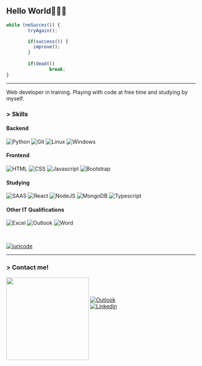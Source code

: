 ## Hello World🧑🏻‍💻 

``` javascript
while (noSucces()) {
        tryAgain();

        if(success()) {
          improve();
        }
 
        if(dead())
                break;
}
```

* * *

Web developer in training. Playing with code at free time and studying by myself.

### > Skills

#### Backend

![Python](https://img.shields.io/badge/Python-3776AB?style=for-the-badge&logo=python&logoColor=white)
![Git](https://img.shields.io/badge/Git-E34F26?style=for-the-badge&logo=git&logoColor=white)
![Linux](https://img.shields.io/badge/Linux-E34F26?style=for-the-badge&logo=linux&logoColor=black)
![Windows](https://img.shields.io/badge/Windows-017AD7?style=for-the-badge&logo=windows&logoColor=white)

#### Frontend

![HTML](https://img.shields.io/badge/HTML5-E34F26?style=for-the-badge&logo=html5&logoColor=white)
![CSS](https://img.shields.io/badge/CSS3-1572B6?style=for-the-badge&logo=css3&logoColor=white)
![Javascript](https://img.shields.io/badge/JavaScript-323330?style=for-the-badge&logo=javascript&logoColor=F7DF1E)
![Bootstrap](https://img.shields.io/badge/Bootstrap-563D7C?style=for-the-badge&logo=bootstrap&logoColor=white)

#### Studying

![SAAS](https://img.shields.io/badge/Sass-CC6699?style=for-the-badge&logo=sass&logoColor=white)
![React](https://img.shields.io/badge/React-20232A?style=for-the-badge&logo=react&logoColor=61DAFB)
![NodeJS](https://img.shields.io/badge/Node.js-43853D?style=for-the-badge&logo=node.js&logoColor=white)
![MongoDB](https://img.shields.io/badge/MongoDB-4EA94B?style=for-the-badge&logo=mongodb&logoColor=white)
![Typescript](https://img.shields.io/badge/TypeScript-007ACC?style=for-the-badge&logo=typescript&logoColor=white)

#### Other IT Qualifications

![Excel](https://img.shields.io/badge/Microsoft_Excel-217346?style=for-the-badge&logo=microsoft-excel&logoColor=white)
![Outlook](https://img.shields.io/badge/Microsoft_Outlook-0078D4?style=for-the-badge&logo=microsoft-outlook&logoColor=white)
![Word](https://img.shields.io/badge/Microsoft_Word-2B579A?style=for-the-badge&logo=microsoft-word&logoColor=white)

&nbsp;

[![iuricode](https://github-readme-stats.vercel.app/api/top-langs/?username=Dann074&hide=html&layout=compact=true&theme=tokyonight)](https://github.com/anuraghazra/github-readme-stats)

* * *

### > Contact me!

<img align="left" display="inline" width="220" src="https://i.pinimg.com/originals/a2/48/ec/a248ec9df3ed34369d7aca4c70a9eddb.jpg">
<br><br><br>

<a href="mailto:danilo_costab@hotmail.com?subject=&body=" target="_blank">
  <img alt="Outlook" src="https://img.shields.io/badge/Microsoft_Outlook-0078D4?style=for-the-badge&logo=microsoft-outlook&logoColor=white">
</a>

<br>

<a href="https://www.linkedin.com/in/danilo-costa-bento-720319203/" target="_blank">
  <img alt="Linkedin" src="https://img.shields.io/badge/LinkedIn-0077B5?style=for-the-badge&logo=linkedin&logoColor=white">
</a>
